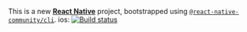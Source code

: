 This is a new [**React Native**](https://reactnative.dev) project, bootstrapped using [`@react-native-community/cli`](https://github.com/react-native-community/cli).
ios: [![Build status](https://build.appcenter.ms/v0.1/apps/73ae5f23-e900-4199-928b-e79b01abd448/branches/development/badge)](https://appcenter.ms)

